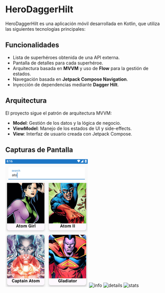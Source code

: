 # HeroDaggerHilt

HeroDaggerHilt es una aplicación móvil desarrollada en Kotlin, que utiliza las siguientes tecnologías principales:

## Funcionalidades
- Lista de superhéroes obtenida de una API externa.
- Pantalla de detalles para cada superhéroe.
- Arquitectura basada en **MVVM** y uso de **Flow** para la gestión de estados.
- Navegación basada en **Jetpack Compose Navigation**.
- Inyección de dependencias mediante **Dagger Hilt**.

## Arquitectura

El proyecto sigue el patrón de arquitectura MVVM:
- **Model**: Gestión de los datos y la lógica de negocio.
- **ViewModel**: Manejo de los estados de UI y side-effects.
- **View**: Interfaz de usuario creada con Jetpack Compose.

## Capturas de Pantalla
<img src="assets/HDMVVM-search.jpg" alt="search">
<img src="assets/HDHMVVM-info.jpg.jpg" alt="info">
<img src="assets/HDHMVVM-details.jpg.jpg" alt="details">
<img src="assets/HDHMVVM-stats.jpg.jpg" alt="stats">
